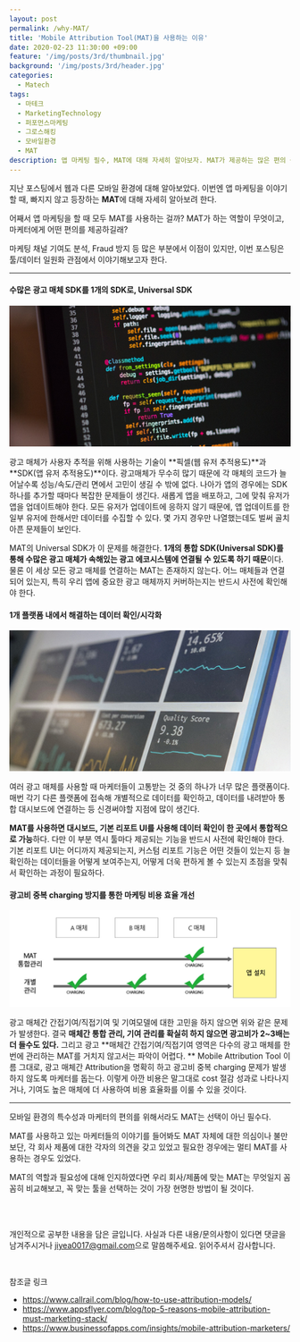```yaml
---
layout: post
permalink: /why-MAT/
title: 'Mobile Attribution Tool(MAT)을 사용하는 이유'
date: 2020-02-23 11:30:00 +09:00
feature: '/img/posts/3rd/thumbnail.jpg'
background: '/img/posts/3rd/header.jpg'
categories:
  - Matech
tags:
  - 마테크
  - MarketingTechnology
  - 퍼포먼스마케팅
  - 그로스해킹
  - 모바일환경
  - MAT
description: 앱 마케팅 필수, MAT에 대해 자세히 알아보자. MAT가 제공하는 많은 편의 중 마케터에게 중요한 것은 바로 '일원화' 툴 이라는 점!
---
```


지난 포스팅에서 웹과 다른 모바일 환경에 대해 알아보았다. 이번엔 앱 마케팅을 이야기할 때, 빠지지 않고 등장하는 **MAT**에 대해 자세히 알아보려 한다. 

어째서 앱 마케팅을 할 때 모두 MAT를 사용하는 걸까? MAT가 하는 역할이 무엇이고, 마케터에게 어떤 편의를 제공하길래? 

마케팅 채널 기여도 분석, Fraud 방지 등 많은 부분에서 이점이 있지만, 이번 포스팅은 툴/데이터 일원화 관점에서 이야기해보고자 한다.

---

#### 수많은 광고 매체 SDK를 1개의 SDK로, Universal SDK

![code 이미지](/img/posts/3rd/code.jpg) 

광고 매체가 사용자 추적을 위해 사용하는 기술이 **픽셀(웹 유저 추적용도)**과 **SDK(앱 유저 추적용도)**이다. 광고매체가 무수히 많기 때문에 각 매체의 코드가 늘어날수록 성능/속도/관리 면에서 고민이 생길 수 밖에 없다. 나아가 앱의 경우에는 SDK 하나를 추가할 때마다 복잡한 문제들이 생긴다. 새롭게 앱을 배포하고, 그에 맞춰 유저가 앱을 업데이트해야 한다. 모든 유저가 업데이트에 응하지 않기 때문에, 앱 업데이트를 한 일부 유저에 한해서만 데이터를 수집할 수 있다. 몇 가지 경우만 나열했는데도 벌써 골치 아픈 문제들이 보인다. 

MAT의 Universal SDK가 이 문제를 해결한다. **1개의 통합 SDK(Universal SDK)를 통해 수많은 광고 매체가 속해있는 광고 에코시스템에 연결될 수 있도록 하기 때문**이다. 물론 이 세상 모든 광고 매체를 연결하는 MAT는 존재하지 않는다. 어느 매체들과 연결되어 있는지, 특히 우리 앱에 중요한 광고 매체까지 커버하는지는 반드시 사전에 확인해야 한다. 



#### 1개 플랫폼 내에서 해결하는 데이터 확인/시각화

![대시보드 이미지](/img/posts/3rd/dashboard.jpg) 

여러 광고 매체를 사용할 때 마케터들이 고통받는 것 중의 하나가 너무 많은 플랫폼이다. 매번 각기 다른 플랫폼에 접속해 개별적으로 데이터를 확인하고, 데이터를 내려받아 통합 대시보드에 연결하는 등 신경써야할 지점에 많이 생긴다. 

**MAT를 사용하면 대시보드, 기본 리포트 UI를 사용해 데이터 확인이 한 곳에서 통합적으로 가능**하다. 다만 이 부분 역시 툴마다 제공되는 기능을 반드시 사전에 확인해야 한다. 기본 리포트 UI는 어디까지 제공되는지, 커스텀 리포트 기능은 어떤 것들이 있는지 등 늘 확인하는 데이터들을 어떻게 보여주는지, 어떻게 더욱 편하게 볼  수 있는지 초점을 맞춰서 확인하는 과정이 필요하다.



#### 광고비 중복 charging 방지를 통한 마케팅 비용 효율 개선

![광고비 차징 이미지](/img/posts/3rd/charging.jpg)

광고 매체간 간접기여/직접기여 및 기여모델에 대한 고민을 하지 않으면 위와 같은 문제가 발생한다. 결국 **매체간 통합 관리, 기여 관리를 확실히 하지 않으면 광고비가 2~3배는 더 들수도 있다.** 그리고 광고 **매체간 간접기여/직접기여 영역은 다수의 광고 매체를 한번에 관리하는 MAT를 거치지 않고서는 파악이 어렵다. **
Mobile Attribution Tool 이름 그대로, 광고 매체간 Attribution을 명확히 하고 광고비 중복 charging 문제가 발생하지 않도록 마케터를 돕는다. 이렇게 아깐 비용은 말그대로 cost 절감 성과로 나타나지거나, 기여도 높은 매체에 더 사용하여 비용 효율화를 이룰 수 있을 것이다. 

---

모바일 환경의 특수성과 마케터의 편의를 위해서라도 MAT는 선택이 아닌 필수다. 

MAT를 사용하고 있는 마케터들의 이야기를 들어봐도 MAT 자체에 대한 의심이나 불만보단, 각 회사 제품에 대한 각자의 의견을 갖고 있었고 필요한 경우에는 멀티 MAT를 사용하는 경우도 있었다. 

MAT의 역할과 필요성에 대해 인지하였다면 우리 회사/제품에 맞는 MAT는 무엇일지 꼼꼼히 비교해보고, 꼭 맞는 툴을 선택하는 것이 가장 현명한 방법이 될 것이다. 

<br>

<br>

개인적으로 공부한 내용을 담은 글입니다. 사실과 다른 내용/문의사항이 있다면 댓글을 남겨주시거나 <jiyea0017@gmail.com>으로 말씀해주세요. 읽어주셔서 감사합니다.

<br>

참조글 링크

- <https://www.callrail.com/blog/how-to-use-attribution-models/>
- <https://www.appsflyer.com/blog/top-5-reasons-mobile-attribution-must-marketing-stack/>
- <https://www.businessofapps.com/insights/mobile-attribution-marketers/>